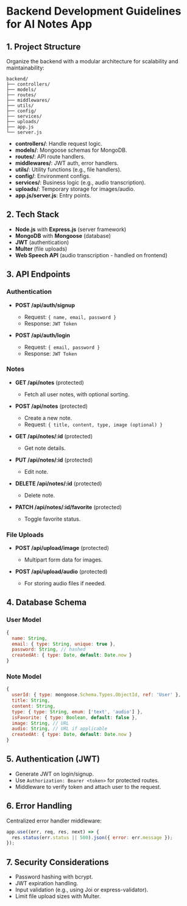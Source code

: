 # Backend Development Guidelines for AI Notes App

## 1. **Project Structure**

Organize the backend with a modular architecture for scalability and maintainability:

```
backend/
├── controllers/
├── models/
├── routes/
├── middlewares/
├── utils/
├── config/
├── services/
├── uploads/
├── app.js
└── server.js
```

- **controllers/**: Handle request logic.
- **models/**: Mongoose schemas for MongoDB.
- **routes/**: API route handlers.
- **middlewares/**: JWT auth, error handlers.
- **utils/**: Utility functions (e.g., file handlers).
- **config/**: Environment configs.
- **services/**: Business logic (e.g., audio transcription).
- **uploads/**: Temporary storage for images/audio.
- **app.js/server.js**: Entry points.

## 2. **Tech Stack**

- **Node.js** with **Express.js** (server framework)
- **MongoDB** with **Mongoose** (database)
- **JWT** (authentication)
- **Multer** (file uploads)
- **Web Speech API** (audio transcription - handled on frontend)

## 3. **API Endpoints**

### Authentication

- **POST /api/auth/signup**  
  - Request: `{ name, email, password }`
  - Response: `JWT Token`

- **POST /api/auth/login**  
  - Request: `{ email, password }`
  - Response: `JWT Token`

### Notes

- **GET /api/notes** (protected)
  - Fetch all user notes, with optional sorting.

- **POST /api/notes** (protected)
  - Create a new note.
  - Request: `{ title, content, type, image (optional) }`

- **GET /api/notes/:id** (protected)
  - Get note details.

- **PUT /api/notes/:id** (protected)
  - Edit note.

- **DELETE /api/notes/:id** (protected)
  - Delete note.

- **PATCH /api/notes/:id/favorite** (protected)
  - Toggle favorite status.

### File Uploads

- **POST /api/upload/image** (protected)
  - Multipart form data for images.

- **POST /api/upload/audio** (protected)
  - For storing audio files if needed.

## 4. **Database Schema**

### User Model
```javascript
{
  name: String,
  email: { type: String, unique: true },
  password: String, // hashed
  createdAt: { type: Date, default: Date.now }
}
```

### Note Model
```javascript
{
  userId: { type: mongoose.Schema.Types.ObjectId, ref: 'User' },
  title: String,
  content: String,
  type: { type: String, enum: ['text', 'audio'] },
  isFavorite: { type: Boolean, default: false },
  image: String, // URL
  audio: String, // URL if applicable
  createdAt: { type: Date, default: Date.now }
}
```

## 5. **Authentication (JWT)**

- Generate JWT on login/signup.
- Use `Authorization: Bearer <token>` for protected routes.
- Middleware to verify token and attach user to the request.

## 6. **Error Handling**

Centralized error handler middleware:
```javascript
app.use((err, req, res, next) => {
  res.status(err.status || 500).json({ error: err.message });
});
```

## 7. **Security Considerations**

- Password hashing with bcrypt.
- JWT expiration handling.
- Input validation (e.g., using Joi or express-validator).
- Limit file upload sizes with Multer.


